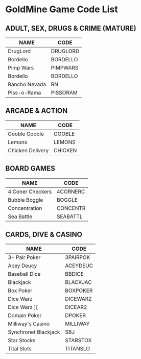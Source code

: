 # GoldMine Game Code List

## ADULT, SEX, DRUGS & CRIME (MATURE)
| NAME | CODE |
| --- | --- |
| DrugLord | DRUGLORD |
| Bordello | BORDELLO |
| Pimp Wars | PIMPWARS |
| Bordello | BORDELLO |
| Rancho Nevada | RN |
| Piss-o-Rama | PISSORAM |

## ARCADE & ACTION
| NAME | CODE |
| --- | --- |
| Gooble Gooble | GOOBLE |
| Lemons | LEMONS |
| Chicken Delivery | CHICKEN |

## BOARD GAMES
| NAME | CODE |
| --- | --- |
| 4 Coner Checkers| 4CORNERC |
| Bubble Boggle | BOGGLE |
| Concentration | CONCENTR |
| Sea Battle | SEABATTL |

## CARDS, DIVE & CASINO
| NAME | CODE |
| --- | --- |
| 3- Pair Poker| 3PAIRPOK |
| Acey Deucy | ACEYDEUC |
| Baseball Dice | BBDICE |
| Blackjack | BLACKJAC | 
| Box Poker| BOXPOKER |
| Dice Warz | DICEWARZ |
| Dice Warz \]\[ | DICEAR2 |
| Domain Poker | DPOKER |
| Milliway's Casino | MILLIWAY |
| Synchronet Blackjack | SBJ |
| Star Stocks | STARSTOX |
| Tital Slots | TITANSLO |




